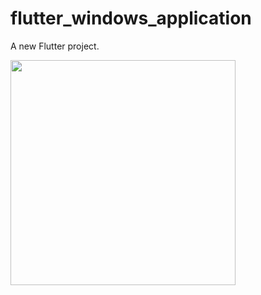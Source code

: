 # flutter_windows_application

A new Flutter project.

<img src="https://raw.githubusercontent.com/944095635/flutter_windows_application/master/pub/pub" width='360'>
